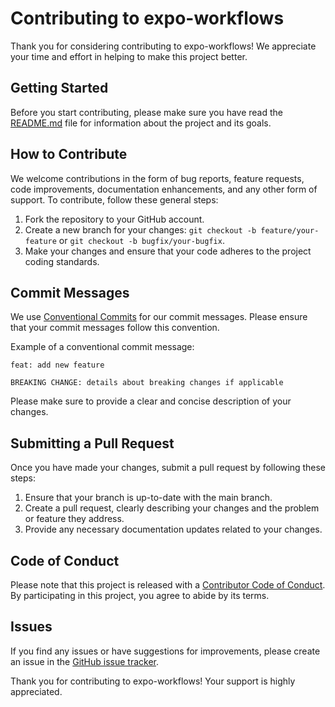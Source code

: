# Contributing to expo-workflows

Thank you for considering contributing to expo-workflows! We appreciate your time and effort in helping to make this project better.

## Getting Started

Before you start contributing, please make sure you have read the [README.md](./README.md) file for information about the project and its goals.

## How to Contribute

We welcome contributions in the form of bug reports, feature requests, code improvements, documentation enhancements, and any other form of support. To contribute, follow these general steps:

1. Fork the repository to your GitHub account.
2. Create a new branch for your changes: `git checkout -b feature/your-feature` or `git checkout -b bugfix/your-bugfix`.
3. Make your changes and ensure that your code adheres to the project coding standards.

## Commit Messages

We use [Conventional Commits](https://www.conventionalcommits.org/en/v1.0.0/) for our commit messages. Please ensure that your commit messages follow this convention.

Example of a conventional commit message:
```
feat: add new feature

BREAKING CHANGE: details about breaking changes if applicable
```

Please make sure to provide a clear and concise description of your changes.

## Submitting a Pull Request

Once you have made your changes, submit a pull request by following these steps:

1. Ensure that your branch is up-to-date with the main branch.
2. Create a pull request, clearly describing your changes and the problem or feature they address.
3. Provide any necessary documentation updates related to your changes.

## Code of Conduct

Please note that this project is released with a [Contributor Code of Conduct](./CODE_OF_CONDUCT.md). By participating in this project, you agree to abide by its terms.

## Issues

If you find any issues or have suggestions for improvements, please create an issue in the [GitHub issue tracker](https://github.com/thomasread99/expo-workflows/issues).

Thank you for contributing to expo-workflows! Your support is highly appreciated.
